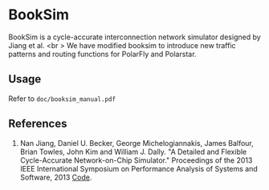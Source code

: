 # BookSim
BookSim is a cycle-accurate interconnection network simulator designed by Jiang et al. <br \>
We have modified booksim to introduce new traffic patterns and routing functions
for PolarFly and Polarstar.

## Usage
Refer to `doc/booksim_manual.pdf`

## References
1. Nan Jiang, Daniel U. Becker, George Michelogiannakis, James Balfour, Brian Towles, John Kim and William J. Dally. "A Detailed and Flexible Cycle-Accurate Network-on-Chip Simulator." Proceedings of the 2013 IEEE International Symposium on Performance Analysis of Systems and Software, 2013 [Code](https://github.com/booksim/booksim2).
